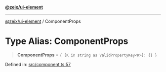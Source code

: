 [**@zeix/ui-element**](../README.md)

***

[@zeix/ui-element](../globals.md) / ComponentProps

# Type Alias: ComponentProps

> **ComponentProps** = `{ [K in string as ValidPropertyKey<K>]: {} }`

Defined in: [src/component.ts:57](https://github.com/zeixcom/ui-element/blob/9f9c8943091140c68eaabf44011b82d99588c469/src/component.ts#L57)
